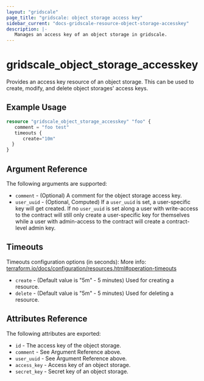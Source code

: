 ```yaml
---
layout: "gridscale"
page_title: "gridscale: object storage access key"
sidebar_current: "docs-gridscale-resource-object-storage-accesskey"
description: |-
   Manages an access key of an object storage in gridscale.
---
```


# gridscale_object_storage_accesskey

Provides an access key resource of an object storage. This can be used to create, modify, and delete object storages' access keys.

## Example Usage

```terraform
resource "gridscale_object_storage_accesskey" "foo" {
   comment = "foo test"
   timeouts {
      create="10m"
  }
}
```

## Argument Reference

The following arguments are supported:

* `comment` - (Optional) A comment for the object storage access key.
* `user_uuid` - (Optional, Computed) If a `user_uuid` is set, a user-specific key will get created. If no `user_uuid` is set along a user with write-access to the contract will still only create a user-specific key for themselves while a user with admin-access to the contract will create a contract-level admin key.

## Timeouts

Timeouts configuration options (in seconds):
More info: [terraform.io/docs/configuration/resources.html#operation-timeouts](https://www.terraform.io/docs/configuration/resources.html#operation-timeouts)

* `create` - (Default value is "5m" - 5 minutes) Used for creating a resource.
* `delete` - (Default value is "5m" - 5 minutes) Used for deleting a resource.

## Attributes Reference

The following attributes are exported:

* `id` - The access key of the object storage.
* `comment` - See Argument Reference above.
* `user_uuid` - See Argument Reference above.
* `access_key` - Access key of an object storage.
* `secret_key` - Secret key of an object storage.

